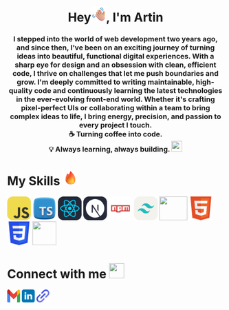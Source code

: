 <h1 align="center">Hey<img
  src="https://raw.githubusercontent.com/Tarikul-Islam-Anik/tarikul-islam-anik/main/assets/images/Waving%20Hand%20Medium-Light%20Skin%20Tone.png"
  width="35"
  height="35"
/>, I'm Artin</h1>

<h3 align="center">I stepped into the world of web development two years ago, and since then, I’ve been on an exciting journey of turning ideas into beautiful, functional digital experiences. With a sharp eye for design and an obsession with clean, efficient code, I thrive on challenges that let me push boundaries and grow. I'm deeply committed to writing maintainable, high-quality code and continuously learning the latest technologies in the ever-evolving front-end world. Whether it's crafting pixel-perfect UIs or collaborating within a team to bring complex ideas to life, I bring energy, precision, and passion to every project I touch.
  <br />
  ☕ Turning coffee into code.
  <br />
  💡 Always learning, always building.
  <img
  src="https://raw.githubusercontent.com/Tarikul-Islam-Anik/Animated-Fluent-Emojis/master/Emojis/Smilies/Smiling%20Face%20with%20Sunglasses.png"
  width="25"
  height="25"
/></h3>


<h1>My Skills <img
  src="https://raw.githubusercontent.com/Tarikul-Islam-Anik/tarikul-islam-anik/main/assets/images/Fire.png"
  width="35"
  height="35"
/></h1>
<a href="#" target="_blank"><img
  src="https://raw.githubusercontent.com/Tarikul-Islam-Anik/tarikul-islam-anik/bafa9385533e2cb404dec862d5bf951a47211fb9/assets/icons/JavaScript.svg"
  width="55"
  height="55"
  /></a>
<a href="#" target="_blank"><img
  src="https://raw.githubusercontent.com/ArtinAsadzade/ArtinAsadzade/refs/heads/main/ts.webp"
  width="55"
  height="55"
  /></a>
<a href="#" target="_blank"><img
  src="https://raw.githubusercontent.com/Tarikul-Islam-Anik/tarikul-islam-anik/bafa9385533e2cb404dec862d5bf951a47211fb9/assets/icons/React.svg"
  width="55"
  height="55"
  /></a>
  <a href="#" target="_blank"><img
  src="https://raw.githubusercontent.com/Tarikul-Islam-Anik/tarikul-islam-anik/bafa9385533e2cb404dec862d5bf951a47211fb9/assets/icons/NextJS.svg"
  width="55"
  height="55"
/></a>
  <a href="#" target="_blank"><img
  src="https://raw.githubusercontent.com/ArtinAsadzade/ArtinAsadzade/6e7af72f00d6e5cb962555bae31e8da4d195d09d/npm.svg"
  width="55"
  height="55"
/></a>
<a href="#" target="_blank"><img
  src="https://raw.githubusercontent.com/Tarikul-Islam-Anik/tarikul-islam-anik/bafa9385533e2cb404dec862d5bf951a47211fb9/assets/icons/TailwindCSS.svg"
  width="55"
  height="55"
/></a>
<a href="#" target="_blank"><img
  src="https://getbootstrap.com/docs/5.3/assets/brand/bootstrap-logo.svg"
  width="65"
  height="55"
/></a>
<a href="#" target="_blank"><img
  src="https://raw.githubusercontent.com/ArtinAsadzade/ArtinAsadzade/fd48757a844b4e7775a7f50661d7d45e9bae7077/html-5-logo-svgrepo-com.svg"
  width="55"
  height="55"
/></a>
<a href="#" target="_blank"><img
  src="https://raw.githubusercontent.com/ArtinAsadzade/ArtinAsadzade/68f167cc958f1724ae88526a1d6a398f110bdd3f/css-3-logo-svgrepo-com.svg"
  width="55"
  height="55"
/></a>
<a href="#" target="_blank"><img
  src="https://git-scm.com/images/logos/downloads/Git-Icon-1788C.svg"
  width="55"
  height="55"
/></a>





<h1>Connect with me <img
  src="https://raw.githubusercontent.com/Tarikul-Islam-Anik/Animated-Fluent-Emojis/master/Emojis/Hand%20gestures/Eyes.png"
  width="35"
  height="35"
/></h1>
<a href=mailto:"artinasadzade7@gmail.com" target="_blank"><img
  src="https://raw.githubusercontent.com/ArtinAsadzade/ArtinAsadzade/65aa0e422c07e1f00a77b08d278462db4f083cc1/Gmail_Logo.svg"
  width="30"
  height="30"
/></a>
<a href="https://www.linkedin.com/in/artinasadzade/" target="_blank"><img
  src="https://raw.githubusercontent.com/ArtinAsadzade/ArtinAsadzade/28971babd2bf6a1591a1c77e1067445b58652655/linkedin-svgrepo-com.svg"
  width="30"
  height="30"
/></a>
<a href="https://artinasadzade.ir" target="_blank"><img
  src="https://raw.githubusercontent.com/ArtinAsadzade/ArtinAsadzade/65aa0e422c07e1f00a77b08d278462db4f083cc1/link-svgrepo-com.svg"
  width="30"
  height="30"
/></a>

